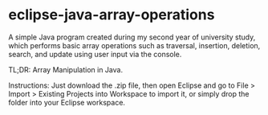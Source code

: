 # eclipse-java-array-operations

A simple Java program created during my second year of university study, which performs basic array operations such as traversal, insertion, deletion, search, and update using user input via the console. 

TL;DR: Array Manipulation in Java.

Instructions: 
Just download the .zip file, 
then open Eclipse and go to File > Import > Existing Projects into Workspace to import it, 
or simply drop the folder into your Eclipse workspace.
